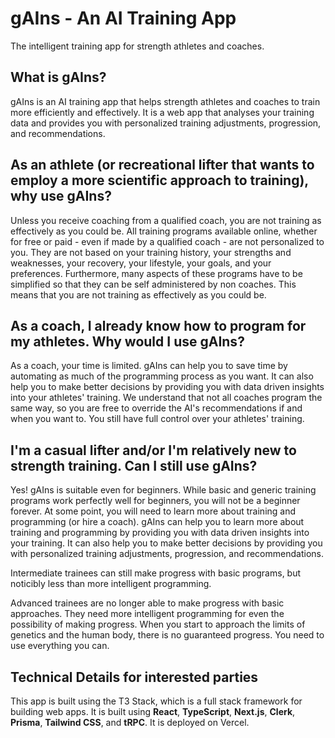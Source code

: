 # gAIns - An AI Training App

The intelligent training app for strength athletes and coaches.

## What is gAIns?

gAIns is an AI training app that helps strength athletes and coaches to train more efficiently and effectively. It is a web app that analyses your training data and provides you with personalized training adjustments, progression, and recommendations.

## As an athlete (or recreational lifter that wants to employ a more scientific approach to training), why use gAIns?

Unless you receive coaching from a qualified coach, you are not training as effectively as you could be. All training programs available online, whether for free or paid - even if made by a qualified coach - are not personalized to you. They are not based on your training history, your strengths and weaknesses, your recovery, your lifestyle, your goals, and your preferences. Furthermore, many aspects of these programs have to be simplified so that they can be self administered by non coaches. This means that you are not training as effectively as you could be.

## As a coach, I already know how to program for my athletes. Why would I use gAIns?

As a coach, your time is limited. gAIns can help you to save time by automating as much of the programming process as you want. It can also help you to make better decisions by providing you with data driven insights into your athletes' training. We understand that not all coaches program the same way, so you are free to override the AI's recommendations if and when you want to. You still have full control over your athletes' training.

## I'm a casual lifter and/or I'm relatively new to strength training. Can I still use gAIns?

Yes! gAIns is suitable even for beginners. While basic and generic training programs work perfectly well for beginners, you will not be a beginner forever. At some point, you will need to learn more about training and programming (or hire a coach). gAIns can help you to learn more about training and programming by providing you with data driven insights into your training. It can also help you to make better decisions by providing you with personalized training adjustments, progression, and recommendations.

Intermediate trainees can still make progress with basic programs, but noticibly less than more intelligent programming.

Advanced trainees are no longer able to make progress with basic approaches. They need more intelligent programming for even the possibility of making progress. When you start to approach the limits of genetics and the human body, there is no guaranteed progress. You need to use everything you can.

## Technical Details for interested parties

This app is built using the T3 Stack, which is a full stack framework for building web apps. It is built using **React**, **TypeScript**, **Next.js**, **Clerk**, **Prisma**, **Tailwind CSS**, and **tRPC**. It is deployed on Vercel.

